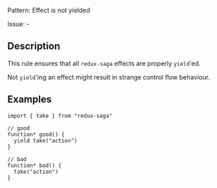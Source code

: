Pattern: Effect is not yielded

Issue: -

## Description

This rule ensures that all `redux-saga` effects are properly `yield`'ed.

Not `yield`'ing an effect might result in strange control flow behaviour.

## Examples

```es6
import { take } from "redux-saga"

// good
function* good() {
  yield take("action")
}

// bad
function* bad() {
  take("action")
}
```

